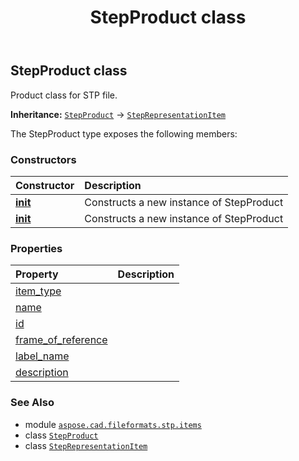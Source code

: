 ﻿---
title: StepProduct class
second_title: Aspose.CAD for Python via .NET API References
description: 
type: docs
weight: 540
url: /python-net/aspose.cad.fileformats.stp.items/stepproduct/
is_root: false
---

## StepProduct class

Product class for STP file.



**Inheritance:** [`StepProduct`](/cad/python-net/aspose.cad.fileformats.stp.items/stepproduct) → 
[`StepRepresentationItem`](/cad/python-net/aspose.cad.fileformats.stp.items/steprepresentationitem)



The StepProduct type exposes the following members:

### Constructors
| Constructor | Description |
| :- | :- |
| [__init__](/cad/python-net/aspose.cad.fileformats.stp.items/stepproduct/__init__/#) | Constructs a new instance of StepProduct |
| [__init__](/cad/python-net/aspose.cad.fileformats.stp.items/stepproduct/__init__/#str-str-str) | Constructs a new instance of StepProduct |


### Properties
| Property | Description |
| :- | :- |
| [item_type](/cad/python-net/aspose.cad.fileformats.stp.items/stepproduct/item_type) |  |
| [name](/cad/python-net/aspose.cad.fileformats.stp.items/stepproduct/name) |  |
| [id](/cad/python-net/aspose.cad.fileformats.stp.items/stepproduct/id) |  |
| [frame_of_reference](/cad/python-net/aspose.cad.fileformats.stp.items/stepproduct/frame_of_reference) |  |
| [label_name](/cad/python-net/aspose.cad.fileformats.stp.items/stepproduct/label_name) |  |
| [description](/cad/python-net/aspose.cad.fileformats.stp.items/stepproduct/description) |  |



### See Also
* module [`aspose.cad.fileformats.stp.items`](..)
* class [`StepProduct`](/cad/python-net/aspose.cad.fileformats.stp.items/stepproduct)
* class [`StepRepresentationItem`](/cad/python-net/aspose.cad.fileformats.stp.items/steprepresentationitem)
